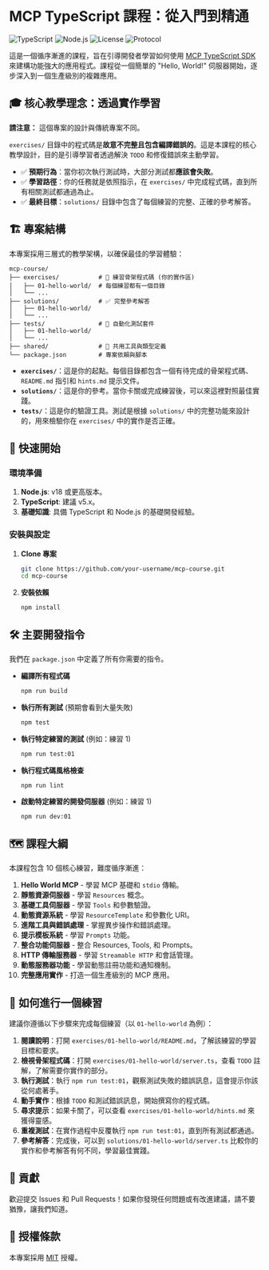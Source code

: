 # MCP TypeScript 課程：從入門到精通

![TypeScript](https://img.shields.io/badge/TypeScript-5.x-blue.svg)
![Node.js](https://img.shields.io/badge/Node.js-18%2B-green.svg)
![License](https://img.shields.io/badge/License-MIT-yellow.svg)
![Protocol](https://img.shields.io/badge/MCP-2024--11--05-orange.svg)

這是一個循序漸進的課程，旨在引導開發者學習如何使用 [MCP TypeScript SDK](https://github.com/modelcontextprotocol/typescript-sdk) 來建構功能強大的應用程式。課程從一個簡單的 "Hello, World!" 伺服器開始，逐步深入到一個生產級別的複雜應用。

## 🎓 核心教學理念：透過實作學習

**請注意：** 這個專案的設計與傳統專案不同。

`exercises/` 目錄中的程式碼是**故意不完整且包含編譯錯誤的**。這是本課程的核心教學設計，目的是引導學習者透過解決 `TODO` 和修復錯誤來主動學習。

-   ✅ **預期行為**：當你初次執行測試時，大部分測試都**應該會失敗**。
-   ✅ **學習路徑**：你的任務就是依照指示，在 `exercises/` 中完成程式碼，直到所有相關測試都通過為止。
-   ✅ **最終目標**：`solutions/` 目錄中包含了每個練習的完整、正確的參考解答。

## 🏗️ 專案結構

本專案採用三層式的教學架構，以確保最佳的學習體驗：

```
mcp-course/
├── exercises/           # 🎯 練習骨架程式碼 (你的實作區)
│   ├── 01-hello-world/  # 每個練習都有一個目錄
│   └── ...
├── solutions/           # ✅ 完整參考解答
│   ├── 01-hello-world/
│   └── ...
├── tests/               # 🧪 自動化測試套件
│   ├── 01-hello-world/
│   └── ...
├── shared/              # 🔧 共用工具與類型定義
└── package.json         # 專案依賴與腳本
```

-   **`exercises/`**：這是你的起點。每個目錄都包含一個有待完成的骨架程式碼、`README.md` 指引和 `hints.md` 提示文件。
-   **`solutions/`**：這是你的參考。當你卡關或完成練習後，可以來這裡對照最佳實踐。
-   **`tests/`**：這是你的驗證工具。測試是根據 `solutions/` 中的完整功能來設計的，用來檢驗你在 `exercises/` 中的實作是否正確。

## 🚀 快速開始

### 環境準備

1.  **Node.js**: v18 或更高版本。
2.  **TypeScript**: 建議 v5.x。
3.  **基礎知識**: 具備 TypeScript 和 Node.js 的基礎開發經驗。

### 安裝與設定

1.  **Clone 專案**
    ```bash
    git clone https://github.com/your-username/mcp-course.git
    cd mcp-course
    ```

2.  **安裝依賴**
    ```bash
    npm install
    ```

## 🛠️ 主要開發指令

我們在 `package.json` 中定義了所有你需要的指令。

-   **編譯所有程式碼**
    ```bash
    npm run build
    ```

-   **執行所有測試** (預期會看到大量失敗)
    ```bash
    npm test
    ```

-   **執行特定練習的測試** (例如：練習 1)
    ```bash
    npm run test:01
    ```

-   **執行程式碼風格檢查**
    ```bash
    npm run lint
    ```

-   **啟動特定練習的開發伺服器** (例如：練習 1)
    ```bash
    npm run dev:01
    ```

## 🗺️ 課程大綱

本課程包含 10 個核心練習，難度循序漸進：

1.  **Hello World MCP** - 學習 MCP 基礎和 `stdio` 傳輸。
2.  **靜態資源伺服器** - 學習 `Resources` 概念。
3.  **基礎工具伺服器** - 學習 `Tools` 和參數驗證。
4.  **動態資源系統** - 學習 `ResourceTemplate` 和參數化 URI。
5.  **進階工具與錯誤處理** - 掌握異步操作和錯誤處理。
6.  **提示模板系統** - 學習 `Prompts` 功能。
7.  **整合功能伺服器** - 整合 Resources, Tools, 和 Prompts。
8.  **HTTP 傳輸服務器** - 學習 `Streamable HTTP` 和會話管理。
9.  **動態服務器功能** - 學習動態註冊功能和通知機制。
10. **完整應用實作** - 打造一個生產級別的 MCP 應用。

## 👣 如何進行一個練習

建議你遵循以下步驟來完成每個練習（以 `01-hello-world` 為例）：

1.  **閱讀說明**：打開 `exercises/01-hello-world/README.md`，了解該練習的學習目標和要求。
2.  **檢視骨架程式碼**：打開 `exercises/01-hello-world/server.ts`，查看 `TODO` 註解，了解需要你實作的部分。
3.  **執行測試**：執行 `npm run test:01`，觀察測試失敗的錯誤訊息，這會提示你該從何處著手。
4.  **動手實作**：根據 `TODO` 和測試錯誤訊息，開始撰寫你的程式碼。
5.  **尋求提示**：如果卡關了，可以查看 `exercises/01-hello-world/hints.md` 來獲得靈感。
6.  **重複測試**：在實作過程中反覆執行 `npm run test:01`，直到所有測試都通過。
7.  **參考解答**：完成後，可以到 `solutions/01-hello-world/server.ts` 比較你的實作和參考解答有何不同，學習最佳實踐。

## 🤝 貢獻

歡迎提交 Issues 和 Pull Requests！如果你發現任何問題或有改進建議，請不要猶豫，讓我們知道。

## 📄 授權條款

本專案採用 [MIT](LICENSE) 授權。
